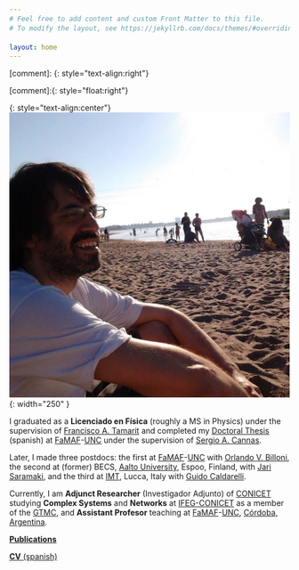 ```yaml
---
# Feel free to add content and custom Front Matter to this file.
# To modify the layout, see https://jekyllrb.com/docs/themes/#overriding-theme-defaults

layout: home
---
```


[comment]: {: style="text-align:right"}

[comment]:{: style="float:right"}

{: style="text-align:center"}
![photo-myself](/assets/foto-playa.png){: width="250" }

I graduated as a **Licenciado en Física** (roughly a MS in Physics) under the supervision of [Francisco A. Tamarit][Tamarit] and completed my [Doctoral Thesis][Thesis] (spanish) at [FaMAF][FaMAF]-[UNC][UNC] under the supervision of [Sergio A. Cannas][Cannas]. 

Later, I made three postdocs: the first at [FaMAF][FaMAF]-[UNC][UNC] with [Orlando V. Billoni][Billoni], the second at (former) BECS, [Aalto University][Aalto], Espoo, Finland, with [Jari Saramaki][Saramki], and the third at [IMT][IMT], Lucca, Italy with [Guido Caldarelli][Caldarelli].
 
Currently, I am **Adjunct Researcher** (Investigador Adjunto) of [CONICET][CONICET] studying **Complex Systems** and **Networks** at [IFEG-CONICET][IFEG-CONICET] as a member of the [GTMC][GTMC], and **Assistant Profesor** teaching at [FaMAF][FaMAF]-[UNC][UNC], [Córdoba, Argentina][Cordoba-Argentina].
 
[**Publications**][Publications]

[**CV** (spanish)][CV-spanish]

[CV-english]: ...

[old-site]: https://juanperotti.blogspot.com/
[CONICET]: https://www.conicet.gov.ar/
[GTMC]: http://gtmc.famaf.unc.edu.ar/
[IFEG-CONICET]: https://www.famaf.unc.edu.ar/investigaci%C3%B3n/centros-de-investigaci%C3%B3n/instituto-de-fisica-enrique-gaviola/
[FaMAF]: https://www.famaf.unc.edu.ar/
[UNC]: https://www.unc.edu.ar/
[Cordoba-Argentina]: https://en.wikipedia.org/wiki/C%C3%B3rdoba,_Argentina
[Tamarit]: https://www.famaf.unc.edu.ar/~ftamarit/
[Cannas]: https://www.famaf.unc.edu.ar/~cannas/
[Thesis]: https://drive.google.com/file/d/0BwUyGXqAAw2aNGQyOWIxYTYtNjk5Mi00MmYzLTk3YTUtNjJkYjM2NTc4ZmNm/view?usp=sharing&resourcekey=0-V7J9hi2AD9YVlk66Z05-TA
[Billoni]: https://www.famaf.unc.edu.ar/~billoni/
[Saramki]: https://jarisaramaki.fi/
[Caldarelli]: http://www.guidocaldarelli.com/
[Aalto]: https://www.aalto.fi/en
[IMT]: https://www.imtlucca.it/
[Publications]: https://scholar.google.com/citations?user=ecf23cwAAAAJ&hl=en
[CV-spanish]: https://drive.google.com/file/d/1m4qvpSYleXSRrcciNsMQgdU5koZ3yc5R/view?usp=sharing
[CV-english]: ...
